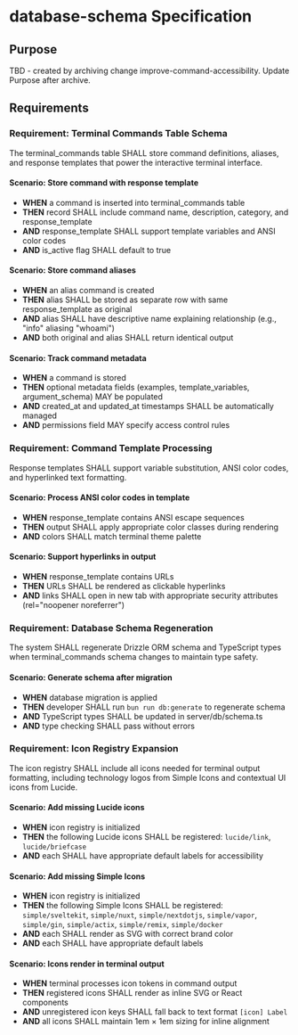 # database-schema Specification

## Purpose

TBD - created by archiving change improve-command-accessibility. Update Purpose
after archive.

## Requirements

### Requirement: Terminal Commands Table Schema

The terminal_commands table SHALL store command definitions, aliases, and
response templates that power the interactive terminal interface.

#### Scenario: Store command with response template

- **WHEN** a command is inserted into terminal_commands table
- **THEN** record SHALL include command name, description, category, and
  response_template
- **AND** response_template SHALL support template variables and ANSI color
  codes
- **AND** is_active flag SHALL default to true

#### Scenario: Store command aliases

- **WHEN** an alias command is created
- **THEN** alias SHALL be stored as separate row with same response_template as
  original
- **AND** alias SHALL have descriptive name explaining relationship (e.g.,
  "info" aliasing "whoami")
- **AND** both original and alias SHALL return identical output

#### Scenario: Track command metadata

- **WHEN** a command is stored
- **THEN** optional metadata fields (examples, template_variables,
  argument_schema) MAY be populated
- **AND** created_at and updated_at timestamps SHALL be automatically managed
- **AND** permissions field MAY specify access control rules

### Requirement: Command Template Processing

Response templates SHALL support variable substitution, ANSI color codes, and
hyperlinked text formatting.

#### Scenario: Process ANSI color codes in template

- **WHEN** response_template contains ANSI escape sequences
- **THEN** output SHALL apply appropriate color classes during rendering
- **AND** colors SHALL match terminal theme palette

#### Scenario: Support hyperlinks in output

- **WHEN** response_template contains URLs
- **THEN** URLs SHALL be rendered as clickable hyperlinks
- **AND** links SHALL open in new tab with appropriate security attributes
  (rel="noopener noreferrer")

### Requirement: Database Schema Regeneration

The system SHALL regenerate Drizzle ORM schema and TypeScript types when
terminal_commands schema changes to maintain type safety.

#### Scenario: Generate schema after migration

- **WHEN** database migration is applied
- **THEN** developer SHALL run `bun run db:generate` to regenerate schema
- **AND** TypeScript types SHALL be updated in server/db/schema.ts
- **AND** type checking SHALL pass without errors

### Requirement: Icon Registry Expansion

The icon registry SHALL include all icons needed for terminal output formatting,
including technology logos from Simple Icons and contextual UI icons from
Lucide.

#### Scenario: Add missing Lucide icons

- **WHEN** icon registry is initialized
- **THEN** the following Lucide icons SHALL be registered: `lucide/link`,
  `lucide/briefcase`
- **AND** each SHALL have appropriate default labels for accessibility

#### Scenario: Add missing Simple Icons

- **WHEN** icon registry is initialized
- **THEN** the following Simple Icons SHALL be registered: `simple/sveltekit`,
  `simple/nuxt`, `simple/nextdotjs`, `simple/vapor`, `simple/gin`,
  `simple/actix`, `simple/remix`, `simple/docker`
- **AND** each SHALL render as SVG with correct brand color
- **AND** each SHALL have appropriate default labels

#### Scenario: Icons render in terminal output

- **WHEN** terminal processes icon tokens in command output
- **THEN** registered icons SHALL render as inline SVG or React components
- **AND** unregistered icon keys SHALL fall back to text format `[icon] Label`
- **AND** all icons SHALL maintain 1em × 1em sizing for inline alignment
